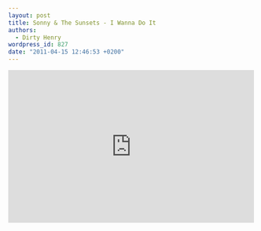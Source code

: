 ```yaml
---
layout: post
title: Sonny & The Sunsets - I Wanna Do It
authors:
  - Dirty Henry
wordpress_id: 827
date: "2011-04-15 12:46:53 +0200"
---
```


<iframe title="YouTube video player" width="500" height="311" src="http://www.youtube.com/embed/N-wLAMkshMA?rel=0" frameborder="0" allowfullscreen></iframe>
